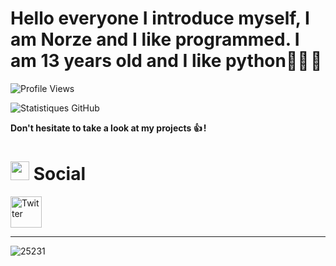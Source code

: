 # Hello everyone I introduce myself, I am Norze and I like programmed. I am 13 years old and I like python👨‍💻 🐍

![Profile Views](https://komarev.com/ghpvc/?username=N0rz3&color=blueviolet)

![Statistiques GitHub](https://github-readme-stats.vercel.app/api?username=N0rz3&show_icons=true&theme=dark)

**Don't hesitate to take a look at my projects 👍  !**

 <h1>
  <img src="https://media.giphy.com/media/hvRJCLFzcasrR4ia7z/giphy.gif" width="30px"/>
  Social
</h1>

<a href="https://twitter.com/norze15" target="_blank"><img src="https://assets.stickpng.com/images/580b57fcd9996e24bc43c53e.png" alt="Twitter" height="50" ></a>

-------------------------------------------------------
![25231](https://user-images.githubusercontent.com/123885505/231832010-1acf40d0-6645-4608-b058-c5fd78203f89.png)

